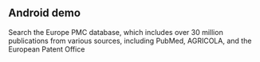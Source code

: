 Android demo
------------
Search the Europe PMC database, which includes over 30 million publications from various sources, including PubMed, AGRICOLA, and the European Patent Office